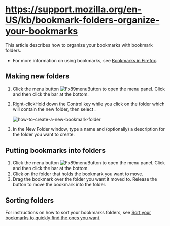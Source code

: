 # https://support.mozilla.org/en-US/kb/bookmark-folders-organize-your-bookmarks

This article describes how to organize your bookmarks with bookmark folders.

*   For more information on using bookmarks, see [Bookmarks in Firefox](https://support.mozilla.org/en-US/kb/bookmarks-firefox).

## Making new folders

1.  Click the menu button ![Fx89menuButton](https://assets-prod.sumo.prod.webservices.mozgcp.net/media/uploads/gallery/images/2021-05-15-11-18-38-e5b736.png) to open the menu panel. Click and then click the bar at the bottom.
2.  Right-clickHold down the Control key while you click on the folder which will contain the new folder, then select .
    
    ![how-to-create-a-new-bookmark-folder](https://assets-prod.sumo.prod.webservices.mozgcp.net/media/uploads/gallery/images/2021-03-05-23-05-24-44a77d.png)
    
3.  In the New Folder window, type a name and (optionally) a description for the folder you want to create.

## Putting bookmarks into folders

1.  Click the menu button ![Fx89menuButton](https://assets-prod.sumo.prod.webservices.mozgcp.net/media/uploads/gallery/images/2021-05-15-11-18-38-e5b736.png) to open the menu panel. Click and then click the bar at the bottom.
2.  Click on the folder that holds the bookmark you want to move.
3.  Drag the bookmark over the folder you want it moved to. Release the button to move the bookmark into the folder.

## Sorting folders

For instructions on how to sort your bookmarks folders, see [Sort your bookmarks to quickly find the ones you want](https://support.mozilla.org/en-US/kb/sort-bookmarks-quickly-find-ones-you-want).